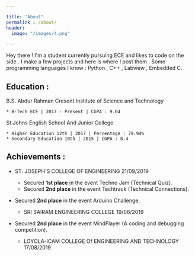 ```yaml
---

title: "About"
permalink : /about/
header:
  image: "/images/4.png"

---
```


Hey there ! I'm a student currently pursuing ECE and likes to code on the side . I make a few projects and here is where I post them . Some programming languages I know : Python , C++ , Labview , Embedded C.


## Education :


B.S. Abdur Rahman Cresent Institute of Science and Technology 

	* B-Tech ECE | 2017 - Present | CGPA : 9.04

St.Johns English School And Junior College

	* Higher Education 12th | 2017 | Percentage : 79.94%
 	* Secondary Education 10th | 2015 | CGPA : 8.4


## Achievements :

- ST. JOSEPH'S COLLEGE OF ENGINEERING 21/09/2019

	* Secured **1st place** in the event Techno Jam (Technical Quiz).
	* Secured **2nd place** in the event Techtrack (Technical Connections).
	
* Secured **2nd place** in the event Arduino Challenge.
	- SRI SAIRAM ENGINEERING COLLEGE 19/08/2019

* Secured **2nd place** in the event MindFlayer (A coding and debugging competition).
	- LOYOLA-ICAM COLLEGE Of ENGINEERING AND TECHNOLOGY 17/08/2019

